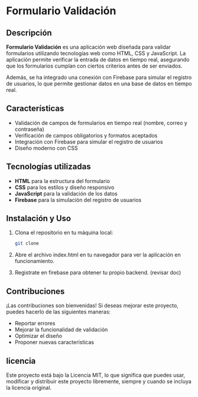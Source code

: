 # Formulario Validación

## Descripción

**Formulario Validación** es una aplicación web diseñada para validar formularios utilizando tecnologías web como HTML, CSS y JavaScript. La aplicación permite verificar la entrada de datos en tiempo real, asegurando que los formularios cumplan con ciertos criterios antes de ser enviados.

Además, se ha integrado una conexión con Firebase para simular el registro de usuarios, lo que permite gestionar datos en una base de datos en tiempo real.

## Características

- Validación de campos de formularios en tiempo real (nombre, correo y contraseña)
- Verificación de campos obligatorios y formatos aceptados
- Integración con Firebase para simular el registro de usuarios
- Diseño moderno con CSS

## Tecnologías utilizadas

- **HTML** para la estructura del formulario
- **CSS** para los estilos y diseño responsivo
- **JavaScript** para la validación de los datos
- **Firebase** para la simulación del registro de usuarios

## Instalación y Uso

1. Clona el repositorio en tu máquina local:
   ```bash
   git clone 

2. Abre el archivo index.html en tu navegador para ver la aplicación en funcionamiento.

3. Registrate en firebase para obtener tu propio backend. (revisar doc)

## Contribuciones

¡Las contribuciones son bienvenidas! Si deseas mejorar este proyecto, puedes hacerlo de las siguientes maneras:

- Reportar errores
- Mejorar la funcionalidad de validación
- Optimizar el diseño
- Proponer nuevas características

## licencia

Este proyecto está bajo la Licencia MIT, lo que significa que puedes usar, modificar y distribuir este proyecto libremente, siempre y cuando se incluya la licencia original.